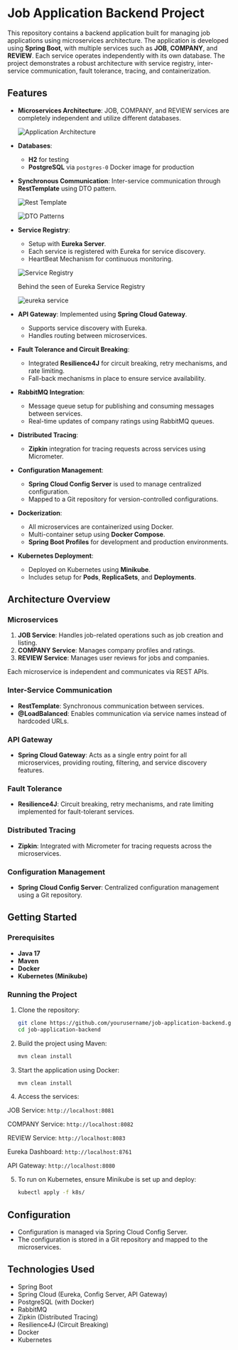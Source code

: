# Job Application Backend Project

This repository contains a backend application built for managing job applications using microservices architecture. The application is developed using **Spring Boot**, with multiple services such as **JOB**, **COMPANY**, and **REVIEW**. Each service operates independently with its own database. The project demonstrates a robust architecture with service registry, inter-service communication, fault tolerance, tracing, and containerization.

## Features

- **Microservices Architecture**: JOB, COMPANY, and REVIEW services are completely independent and utilize different databases.
  
  ![Application Architecture](https://github.com/user-attachments/assets/6cebc3cc-cef8-4cc9-bfd5-5cee2bb36f85)
  
- **Databases**: 
  - **H2** for testing 
  - **PostgreSQL** via `postgres-0` Docker image for production
- **Synchronous Communication**: Inter-service communication through **RestTemplate** using DTO pattern.

  ![Rest Template](https://github.com/user-attachments/assets/7dfc6b2f-4c03-4f5a-9c13-71fb307fa9fc)

  ![DTO Patterns](https://github.com/user-attachments/assets/a003729a-440e-4d47-8d2b-22ac01f9f7c1)
  
- **Service Registry**: 
  - Setup with **Eureka Server**.
  - Each service is registered with Eureka for service discovery.
  - HeartBeat Mechanism for continuous monitoring.

  ![Service Registry](https://github.com/user-attachments/assets/8200b999-2575-46f9-8a75-2e52015ee076)

  Behind the seen of Eureka Service Registry

  ![eureka service](https://github.com/user-attachments/assets/7f7650f8-8293-4849-a252-489c96b57f95)
    
- **API Gateway**: Implemented using **Spring Cloud Gateway**.
  - Supports service discovery with Eureka.
  - Handles routing between microservices.
- **Fault Tolerance and Circuit Breaking**: 
  - Integrated **Resilience4J** for circuit breaking, retry mechanisms, and rate limiting.
  - Fall-back mechanisms in place to ensure service availability.
- **RabbitMQ Integration**: 
  - Message queue setup for publishing and consuming messages between services.
  - Real-time updates of company ratings using RabbitMQ queues.
- **Distributed Tracing**: 
  - **Zipkin** integration for tracing requests across services using Micrometer.
- **Configuration Management**: 
  - **Spring Cloud Config Server** is used to manage centralized configuration.
  - Mapped to a Git repository for version-controlled configurations.
- **Dockerization**: 
  - All microservices are containerized using Docker.
  - Multi-container setup using **Docker Compose**.
  - **Spring Boot Profiles** for development and production environments.
- **Kubernetes Deployment**:
  - Deployed on Kubernetes using **Minikube**.
  - Includes setup for **Pods**, **ReplicaSets**, and **Deployments**.

## Architecture Overview

### Microservices

1. **JOB Service**: Handles job-related operations such as job creation and listing.
2. **COMPANY Service**: Manages company profiles and ratings.
3. **REVIEW Service**: Manages user reviews for jobs and companies.

Each microservice is independent and communicates via REST APIs.

### Inter-Service Communication

- **RestTemplate**: Synchronous communication between services.
- **@LoadBalanced**: Enables communication via service names instead of hardcoded URLs.

### API Gateway

- **Spring Cloud Gateway**: Acts as a single entry point for all microservices, providing routing, filtering, and service discovery features.

### Fault Tolerance

- **Resilience4J**: Circuit breaking, retry mechanisms, and rate limiting implemented for fault-tolerant services.

### Distributed Tracing

- **Zipkin**: Integrated with Micrometer for tracing requests across the microservices.

### Configuration Management

- **Spring Cloud Config Server**: Centralized configuration management using a Git repository.

## Getting Started

### Prerequisites

- **Java 17**
- **Maven**
- **Docker**
- **Kubernetes (Minikube)**

### Running the Project

1. Clone the repository:

   ```bash
   git clone https://github.com/yourusername/job-application-backend.git
   cd job-application-backend
   ```
   
2. Build the project using Maven:

   ```bash
   mvn clean install 
   ```
   
3. Start the application using Docker:

   ```bash
   mvn clean install 
   ```

4. Access the services:
   
  JOB Service: ```http://localhost:8081```
   
  COMPANY Service: ```http://localhost:8082```
  
  REVIEW Service: ```http://localhost:8083```
  
  Eureka Dashboard: ```http://localhost:8761```
  
  API Gateway: ```http://localhost:8080```


5. To run on Kubernetes, ensure Minikube is set up and deploy:

   ```bash
   kubectl apply -f k8s/
   ```


## Configuration
  - Configuration is managed via Spring Cloud Config Server.
  - The configuration is stored in a Git repository and mapped to the microservices.

## Technologies Used
  - Spring Boot
  - Spring Cloud (Eureka, Config Server, API Gateway)
  - PostgreSQL (with Docker)
  - RabbitMQ
  - Zipkin (Distributed Tracing)
  - Resilience4J (Circuit Breaking)
  - Docker
  - Kubernetes


   
